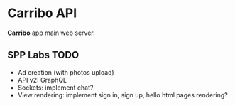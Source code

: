 # Carribo API
**Carribo** app main web server.

## SPP Labs TODO
- Ad creation (with photos upload)
- API v2: GraphQL
- Sockets: implement chat?
- View rendering: implement sign in, sign up, hello html pages rendering?

